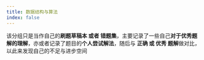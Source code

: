 ```yaml
---
title: 数据结构与算法
index: false
---
```


该分组只是当作自己的**刷题草稿本 或者 错题集**，主要记录了一些自己**对于优秀题解的理解**，亦或者记录了题目的**个人尝试解法**，随后与 **正确 或 优秀 题解**做对比，以此来发现自己的不足与进步空间